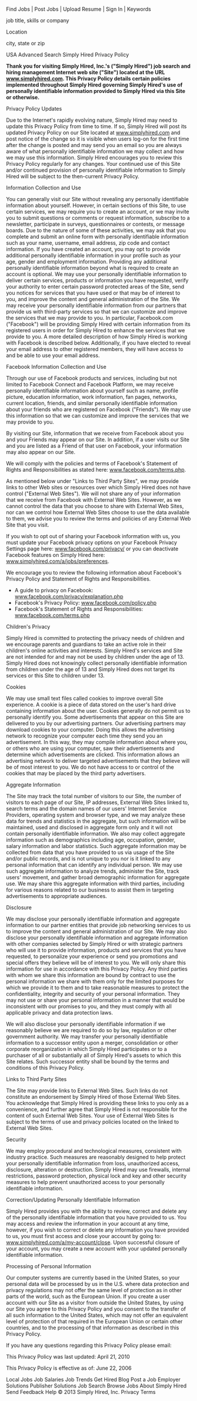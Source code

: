 Find Jobs | Post Jobs | Upload Resume | Sign In | Keywords

job title, skills or company

Location

city, state or zip

USA Advanced Search Simply Hired Privacy Policy

**Thank you for visiting Simply Hired, Inc.'s ("Simply Hired") job search and hiring management Internet web site ("Site") located at the URL www.simplyhired.com. This Privacy Policy details certain policies implemented throughout Simply Hired governing Simply Hired's use of personally identifiable information provided to Simply Hired via this Site or otherwise.**

Privacy Policy Updates

Due to the Internet's rapidly evolving nature, Simply Hired may need to update this Privacy Policy from time to time. If so, Simply Hired will post its updated Privacy Policy on our Site located at www.simplyhired.com and post notice of the change so it is visible when users log-on for the first time after the change is posted and may send you an email so you are always aware of what personally identifiable information we may collect and how we may use this information. Simply Hired encourages you to review this Privacy Policy regularly for any changes. Your continued use of this Site and/or continued provision of personally identifiable information to Simply Hired will be subject to the then-current Privacy Policy.

Information Collection and Use

You can generally visit our Site without revealing any personally identifiable information about yourself. However, in certain sections of this Site, to use certain services, we may require you to create an account, or we may invite you to submit questions or comments or request information, subscribe to a newsletter, participate in surveys, questionnaires or contests, or message boards. Due to the nature of some of these activities, we may ask that you complete and submit an online form with personally identifiable information such as your name, username, email address, zip code and contact information. If you have created an account, you may opt to provide additional personally identifiable information in your profile such as your age, gender and employment information. Providing any additional personally identifiable information beyond what is required to create an account is optional. We may use your personally identifiable information to deliver certain services, products or information you have requested, verify your authority to enter certain password protected areas of the Site, send you notices for services that you have used or that may be of interest to you, and improve the content and general administration of the Site. We may receive your personally identifiable information from our partners that provide us with third-party services so that we can customize and improve the services that we may provide to you. In particular, Facebook.com ("Facebook") will be providing Simply Hired with certain information from its registered users in order for Simply Hired to enhance the services that we provide to you. A more detailed description of how Simply Hired is working with Facebook is described below. Additionally, if you have elected to reveal your email address to other registered members, they will have access to and be able to use your email address.

Facebook Information Collection and Use

Through our use of Facebook products and services, including but not limited to Facebook Connect and Facebook Platform, we may receive personally identifiable information about yourself such as name, profile picture, education information, work information, fan pages, networks, current location, friends, and similar personally identifiable information about your friends who are registered on Facebook ("Friends"). We may use this information so that we can customize and improve the services that we may provide to you.

By visiting our Site, information that we receive from Facebook about you and your Friends may appear on our Site. In addition, if a user visits our Site and you are listed as a Friend of that user on Facebook, your information may also appear on our Site.

We will comply with the policies and terms of Facebook's Statement of Rights and Responsibilities as stated here: www.facebook.com/terms.php.

As mentioned below under "Links to Third Party Sites", we may provide links to other Web sites or resources over which Simply Hired does not have control ("External Web Sites"). We will not share any of your information that we receive from Facebook with External Web Sites. However, as we cannot control the data that you choose to share with External Web Sites, nor can we control how External Web Sites choose to use the data available to them, we advise you to review the terms and policies of any External Web Site that you visit.

If you wish to opt out of sharing your Facebook information with us, you must update your Facebook privacy options on your Facebook Privacy Settings page here: www.facebook.com/privacy/ or you can deactivate Facebook features on Simply Hired here: www.simplyhired.com/a/jobs/preferences.

We encourage you to review the following information about Facebook's Privacy Policy and Statement of Rights and Responsibilities.

*   A guide to privacy on Facebook: www.facebook.com/privacy/explanation.php
*   Facebook's Privacy Policy: www.facebook.com/policy.php
*   Facebook's Statement of Rights and Responsibilities: www.facebook.com/terms.php

Children's Privacy

Simply Hired is committed to protecting the privacy needs of children and we encourage parents and guardians to take an active role in their children's online activities and interests. Simply Hired's services and Site are not intended for and may not be used by children under the age of 13. Simply Hired does not knowingly collect personally identifiable information from children under the age of 13 and Simply Hired does not target its services or this Site to children under 13.

Cookies

We may use small text files called cookies to improve overall Site experience. A cookie is a piece of data stored on the user's hard drive containing information about the user. Cookies generally do not permit us to personally identify you. Some advertisements that appear on this Site are delivered to you by our advertising partners. Our advertising partners may download cookies to your computer. Doing this allows the advertising network to recognize your computer each time they send you an advertisement. In this way, they may compile information about where you, or others who are using your computer, saw their advertisements and determine which advertisements are clicked. This information allows an advertising network to deliver targeted advertisements that they believe will be of most interest to you. We do not have access to or control of the cookies that may be placed by the third party advertisers.

Aggregate Information

The Site may track the total number of visitors to our Site, the number of visitors to each page of our Site, IP addresses, External Web Sites linked to, search terms and the domain names of our users' Internet Service Providers, operating system and browser type, and we may analyze these data for trends and statistics in the aggregate, but such information will be maintained, used and disclosed in aggregate form only and it will not contain personally identifiable information. We also may collect aggregate information such as demographics including age, occupation, gender, salary information and labor statistics. Such aggregate information may be collected from data that you have provided to us via usage of the Site and/or public records, and is not unique to you nor is it linked to any personal information that can identify any individual person. We may use such aggregate information to analyze trends, administer the Site, track users' movement, and gather broad demographic information for aggregate use. We may share this aggregate information with third parties, including for various reasons related to our business to assist them in targeting advertisements to appropriate audiences.

Disclosure

We may disclose your personally identifiable information and aggregate information to our partner entities that provide job networking services to us to improve the content and general administration of our Site. We may also disclose your personally identifiable information and aggregate information with other companies selected by Simply Hired or with strategic partners who will use it to provide information, products and services that you have requested, to personalize your experience or send you promotions and special offers they believe will be of interest to you. We will only share this information for use in accordance with this Privacy Policy. Any third parties with whom we share this information are bound by contract to use the personal information we share with them only for the limited purposes for which we provide it to them and to take reasonable measures to protect the confidentiality, integrity and security of your personal information. They may not use or share your personal information in a manner that would be inconsistent with our promises to you, and they must comply with all applicable privacy and data protection laws.

We will also disclose your personally identifiable information if we reasonably believe we are required to do so by law, regulation or other government authority. We may transfer your personally identifiable information to a successor entity upon a merger, consolidation or other corporate reorganization in which Simply Hired participates or to a purchaser of all or substantially all of Simply Hired's assets to which this Site relates. Such successor entity shall be bound by the terms and conditions of this Privacy Policy.

Links to Third Party Sites

The Site may provide links to External Web Sites. Such links do not constitute an endorsement by Simply Hired of those External Web Sites. You acknowledge that Simply Hired is providing these links to you only as a convenience, and further agree that Simply Hired is not responsible for the content of such External Web Sites. Your use of External Web Sites is subject to the terms of use and privacy policies located on the linked to External Web Sites.

Security

We may employ procedural and technological measures, consistent with industry practice. Such measures are reasonably designed to help protect your personally identifiable information from loss, unauthorized access, disclosure, alteration or destruction. Simply Hired may use firewalls, internal restrictions, password protection, physical lock and key and other security measures to help prevent unauthorized access to your personally identifiable information.

Correction/Updating Personally Identifiable Information

Simply Hired provides you with the ability to review, correct and delete any of the personally identifiable information that you have provided to us. You may access and review the information in your account at any time, however, if you wish to correct or delete any information you have provided to us, you must first access and close your account by going to: www.simplyhired.com/a/my-account/close. Upon successful closure of your account, you may create a new account with your updated personally identifiable information.

Processing of Personal Information

Our computer systems are currently based in the United States, so your personal data will be processed by us in the U.S. where data protection and privacy regulations may not offer the same level of protection as in other parts of the world, such as the European Union. If you create a user account with our Site as a visitor from outside the United States, by using our Site you agree to this Privacy Policy and you consent to the transfer of all such information to the United States, which may not offer an equivalent level of protection of that required in the European Union or certain other countries, and to the processing of that information as described in this Privacy Policy.

If you have any questions regarding this Privacy Policy please email:

This Privacy Policy was last updated: April 21, 2010

This Privacy Policy is effective as of: June 22, 2006

Local Jobs Job Salaries Job Trends Get Hired Blog Post a Job Employer Solutions Publisher Solutions Job Search Browse Jobs About Simply Hired Send Feedback Help © 2013 Simply Hired, Inc. Privacy Terms